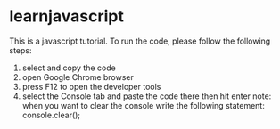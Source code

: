# learnjavascript
This is a javascript tutorial.
To run the code, please follow the following steps:
  1) select and copy the code
  2) open Google Chrome browser
  3) press F12 to open the developer tools
  4) select the Console tab and paste the code there then hit enter
note:
when you want to clear the console write the following statement:
console.clear();
